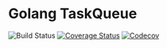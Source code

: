 # Golang TaskQueue

![Build Status](https://travis-ci.org/drrzmr/taskqueue-go.svg?branch=master)
[![Coverage Status](https://coveralls.io/repos/github/drrzmr/taskqueue-go/badge.svg?branch=master)](https://coveralls.io/github/drrzmr/taskqueue-go?branch=master)
[![Codecov](https://codecov.io/gh/drrzmr/taskqueue-go/branch/master/graph/badge.svg)](https://codecov.io/gh/drrzmr/taskqueue-go)
